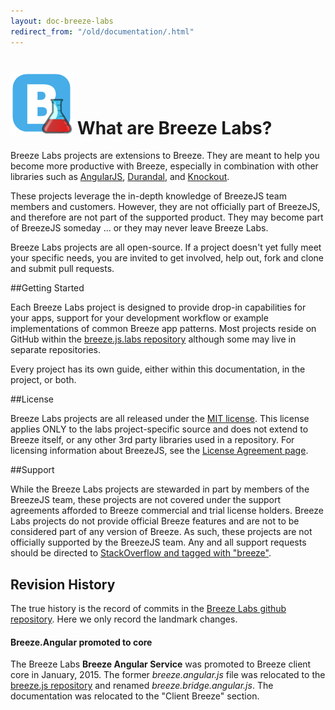 ```yaml
---
layout: doc-breeze-labs
redirect_from: "/old/documentation/.html"
---
```

# ![Breeze Labs](/images/logos/BreezeLabsB.png "Breeze Labs") What are Breeze Labs?

Breeze Labs projects are extensions to Breeze. They are meant to help you become more productive with Breeze, especially in combination with other libraries such as [AngularJS](http://angularjs.org/),  [Durandal](http://durandaljs.com/),  and [Knockout](http://knockoutjs.com/).

These projects leverage the in-depth knowledge of BreezeJS team members and customers. However, they are not officially part of BreezeJS, and therefore are not part of the supported product. They may become part of BreezeJS someday ... or they may never leave Breeze Labs.

Breeze Labs projects are all open-source. If a project doesn't yet fully meet your specific needs, you are invited to get involved, help out, fork and clone and submit pull requests. 

##Getting Started

Each Breeze Labs project is designed to provide drop-in capabilities for your apps, support for your development workflow or example implementations of common Breeze app patterns. Most projects reside on GitHub within the <a href="https://github.com/Breeze/breeze.js.labs" target="_blank">breeze.js.labs repository</a> although some may live in separate repositories. 

Every project has its own guide, either within this documentation, in the project, or both.

##License

Breeze Labs projects are all released under the <a href="http://opensource.org/licenses/mit-license.php" target="_blank">MIT license</a>. This license applies ONLY to the labs project-specific source and does not extend to Breeze itself, or any other 3rd party libraries used in a repository. For licensing information about BreezeJS, see the [License Agreement page](/doc-main/license).

##Support

While the Breeze Labs projects are stewarded in part by members of the BreezeJS team, these projects are not covered under the support agreements afforded to Breeze commercial and trial license holders. Breeze Labs projects do not provide official Breeze features and are not to be considered part of any version of Breeze. As such, these projects are not officially supported by the BreezeJS team. Any and all support requests should be directed to <a href="http://stackoverflow.com/questions/tagged/breeze?sort=newest" target="_blank">StackOverflow and tagged with "breeze"</a>.

## Revision History
The true history is the record of commits in the [Breeze Labs github repository](https://github.com/Breeze/breeze.js.labs). Here we only record the landmark changes.

#### Breeze.Angular promoted to core
The Breeze Labs **Breeze Angular Service** was promoted to Breeze client core in January, 2015. The former *breeze.angular.js* file was relocated to the [breeze.js repository](https://github.com/Breeze/breeze.js/blob/master/src/breeze.bridge.angular.js) and renamed *breeze.bridge.angular.js*. The documentation was relocated to the "Client Breeze" section.